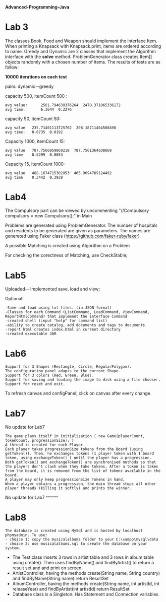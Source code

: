 #### Advanced-Programming-Java

# Lab 3

The classes Book, Food and Weapon should implement the interface Item.
   When printing a Knapsack with Knapsack.print, items are ordered according to name.
   Greedy and Dynamic are 2 classes that implement the Algorithm interface with the **solve** method.
   ProblemGenerator class creates Item[] objects randomly with a chosen number of items.
   The results of tests are as follow:


**10000 iterations on each test**

pairs: dynamic--greedy


capacity 500, itemCount 500 : 

	avg value:  	2501.794638376264  2470.371865336172
   	avg time:     	6.3644  0.2276

capacity 50, itemCount 50:

    avg value 	235.71401113725702  208.18711464508496
	avg time: 	0.0735  0.0192

Capacity 1000, itemCount 15: 	

    avg value  	787.7506059869218  787.7501364038869
	avg time  	0.5299  0.0053

Capacity 15, itemCount 1000:
        
 	avg value	488.1674715302053  465.9094789124492
    avg time	0.3442  0.3938



# Lab4

The Compulsory part can be viewed by uncommenting "//Compulsory compulsory = new Compulsory();" in Main

Problems are generated using ProblemGenerator. The number of hospitals and residents to be generated are given as parameters. The names are generated using Faker class (https://github.com/faker-ruby/faker)

A possible Matching is created using Algorithm on a Problem

For checking the corectness of Matching, use CheckStable;


# Lab5

Uploaded--
Implemented save, load and view; 

Optional:
    
    -Save and load using txt files. (in JSON format)
    -Classes for each Command (ListCommand, LoadCommand, ViewCommand, ReportHtmlCommand) that implement the interface Command
    -created shell (input "help" for command list)
    -ability to create catalog, add documents and tags to documents
    -report html creates index.html in current directory
    -created executable JAR

# Lab6

    Support for 3 Shapes (Rectangle, Circle, RegularPolygon).
    The configuration panel adapts to the current Shape.
    Support for 3 colors (Red, Green, Blue).
    Support for saving and loading the image to disk using a file chooser.
    Support for reset and exit.
To refresh canvas and configPanel, click on canvas after every change.

# Lab7
No update for Lab7

    The game plays itself in initialisation ( new Game(playerCount, tokenCount, progressionSize); )
    A thread is created for each Player.
    Each player takes progressionSize tokens from the Board (using getToken()). Then, he exchanges tokens (1 player token with 1 board token, using exchangeToken() ) until the player has a progression.
    Both getToken() and exchangeToken() are synchronised methods so that the players don't clash when they take tokens. After a token is taken from the board, it is removed from the list of tokens available in the board.
    A player may only keep progressionSize Tokens in hand.
    When a player obtains a progression, the main thread stops all other player threads (killing it softly) and prints the winner.

No update for Lab7 ^^^^^^

# Lab8

    The database is created using MySql and is hosted by localhost phpmyadmin. To use:
    - choice 1: copy the musicalalbums folder to your C:\xampp\mysql\data
    - choice 2: use musicalalbums.sql to create the database on your system.
 
- The Test class inserts 3 rows in artist table and 3 rows in album table using create(). Then uses findByName() and findByArtist() to return a result set and and print on screen.
- ArtistController, having the methods create(String name, String country) and findByName(String name):return ResultSet
- AlbumController, having the methods create(String name, int artistId, int releaseYear) and findByArtist(int artistId):return ResultSet
- Database class is a Singleton. Has Statement and Connection variables.